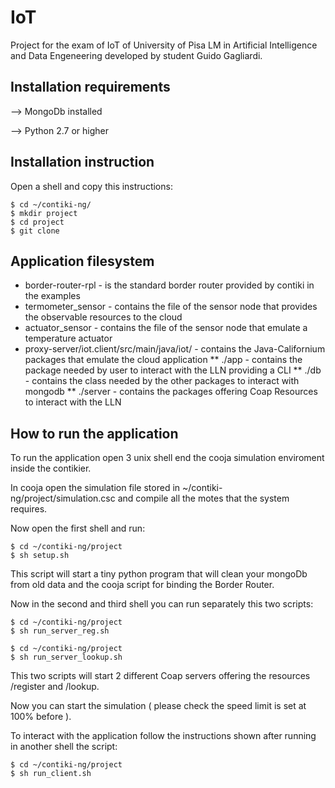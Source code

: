 # IoT
Project for the exam of IoT of University of Pisa LM in Artificial Intelligence and Data Engeneering developed by student Guido Gagliardi.

## Installation requirements
--> MongoDb installed

--> Python 2.7 or higher

## Installation instruction

Open a shell and copy this instructions:
```shell
$ cd ~/contiki-ng/
$ mkdir project
$ cd project
$ git clone 
```

## Application filesystem

* border-router-rpl - is the standard border router provided by contiki in the examples
* termometer_sensor - contains the file of the sensor node that provides the observable resources to the cloud
* actuator_sensor - contains the file of the sensor node that emulate a temperature actuator 
* proxy-server/iot.client/src/main/java/iot/ - contains the Java-Californium packages that emulate the cloud application
** ./app - contains the package needed by user to interact with the LLN providing a CLI
** ./db - contains the class needed by the other packages to interact with mongodb
** ./server - contains the packages offering Coap Resources to interact with the LLN


## How to run the application

To run the application open 3 unix shell end the cooja simulation enviroment inside the contikier. 

In cooja open the simulation file stored in ~/contiki-ng/project/simulation.csc and compile all the motes that the system requires.

Now open the first shell and run: 
```shell
$ cd ~/contiki-ng/project
$ sh setup.sh
```

This script will start a tiny python program that will clean your mongoDb from old data and the cooja script for binding the Border Router.

Now in the second and third shell you can run separately this two scripts:
```shell
$ cd ~/contiki-ng/project
$ sh run_server_reg.sh
```
```shell
$ cd ~/contiki-ng/project
$ sh run_server_lookup.sh
```
This two scripts will start 2 different Coap servers offering the resources /register and /lookup.

Now you can start the simulation ( please check the speed limit is set at 100% before ).

To interact with the application follow the instructions shown after running in another shell the script:
```shell
$ cd ~/contiki-ng/project
$ sh run_client.sh
```
